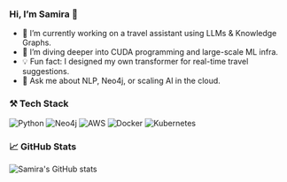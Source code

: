 ### Hi, I’m Samira 👋
- 🔭 I’m currently working on a travel assistant using LLMs & Knowledge Graphs.
- 🌱 I’m diving deeper into CUDA programming and large-scale ML infra.
- 💡 Fun fact: I designed my own transformer for real-time travel suggestions.
- 🧠 Ask me about NLP, Neo4j, or scaling AI in the cloud.

### ⚒️ Tech Stack
![Python](https://img.shields.io/badge/-Python-333?style=flat&logo=python)
![Neo4j](https://img.shields.io/badge/-Neo4j-333?style=flat&logo=neo4j)
![AWS](https://img.shields.io/badge/-AWS-333?style=flat&logo=amazon-aws)
![Docker](https://img.shields.io/badge/-Docker-333?style=flat&logo=docker)
![Kubernetes](https://img.shields.io/badge/-Kubernetes-333?style=flat&logo=kubernetes)

### 📈 GitHub Stats
![Samira's GitHub stats](https://github-readme-stats.vercel.app/api?username=samira-gh&show_icons=true&theme=dracula)
